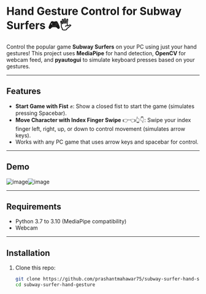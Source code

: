 # Hand Gesture Control for Subway Surfers 🎮🖐️

Control the popular game **Subway Surfers** on your PC using just your hand gestures! This project uses **MediaPipe** for hand detection, **OpenCV** for webcam feed, and **pyautogui** to simulate keyboard presses based on your gestures.

---

## Features

- **Start Game with Fist** ✊: Show a closed fist to start the game (simulates pressing Spacebar).
- **Move Character with Index Finger Swipe** 👉👈👆👇: Swipe your index finger left, right, up, or down to control movement (simulates arrow keys).
- Works with any PC game that uses arrow keys and spacebar for control.
  
---

## Demo

![image](https://github.com/user-attachments/assets/43c4799a-32f2-43e4-87fb-5a024c671b62)![image](https://github.com/user-attachments/assets/3c285296-9048-4677-b062-57ade57843e8)


---

## Requirements

- Python 3.7 to 3.10 (MediaPipe compatibility)
- Webcam

---

## Installation

1. Clone this repo:
   ```bash
   git clone https://github.com/prashantmahawar75/subway-surfer-hand-simulation/tree/main
   cd subway-surfer-hand-gesture
